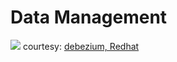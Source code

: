 # Data Management 

![](https://debezium.io/documentation/reference/1.1/_images/debezium-architecture.png)
courtesy: [debezium, Redhat](https://debezium.io/documentation/reference/1.1/architecture.html)
